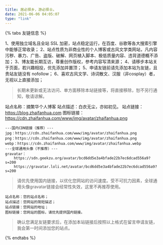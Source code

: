 ```yaml
---
title: 居必择乡，游必择士。
date: 2021-06-06 04:05:07
type: "link"
---
```




{% tabs 友链信息 %}

<!-- tab 友链要求 -->

1、使用独立域名且全站 SSL 加密，站点稳定运行，在百度、谷歌等各大搜索引擎中能够正常收录；
2、站点性质为非商业性的个人博客或古风文学类网站，凡内容污秽、暴力、广告、盗版、破解、网页植入脚本、极低质量内容、违背道德概不添加；
3、博友能长期互访，尊重创作版权，参考内容写清来源；
4、请移步本站关于页面，若兴趣相投，优先添加并置顶；
5、申请友链前请先添加本站为友链，且贵站友链没有 nofollow；
6、喜欢古风文学、诗词散文、汉服（非cosplay）者，无视以上直接添加；

> 长期未更新或无法访问、单方面移除本站链接等，将直接移除，恕不另行通知，敬请谅解。

<!-- endtab -->

<!-- tab 本站信息 -->

站点名称：摘繁华个人博客
站点描述：白衣无尘，亦如初见。
站点链接：https://blog.zhaifanhua.com
图标链接：https://cdn.zhaifanhua.com/www/img/avatar/zhaifanhua.png

```
---国内CDN链接（推荐）---
jpg：https://cdn.zhaifanhua.com/www/img/avatar/zhaifanhua.png
png：https://cdn.zhaifanhua.com/www/img/avatar/zhaifanhua.png
webp：https://cdn.zhaifanhua.com/www/img/avatar/zhaifanhua.webp
---全球通用头像（不推荐）---
gravatar：
	https://sdn.geekzu.org/avatar/bcd6dd5e3a4bfade22b7ec6dcad556a9?s=200
	https://gravatar.loli.net/avatar/bcd6dd5e3a4bfade22b7ec6dcad556a9?s=200
```

> 请优先使用国内链接，以优化您网站的访问速度。受不可抗力因素，全球通用头像gravatar链接会经常性失效，这里不再推荐使用。

<!-- endtab -->

<!-- tab 申请格式 -->

```
站点名称：您的站点名称；
站点描述：您网站的简短描述；
站点链接：您网站的地址；
图标链接：您网站的图标，请优先提供国内链接。
```

> 确认您满足友链要求后，在添加本站链接后按照以上格式在留言申请友链，我会第一时间添加您的站点。

<!-- endtab -->

{% endtabs %}
